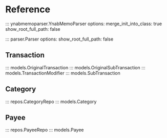 # Reference


::: ynabmemoparser.YnabMemoParser
    options:
        merge_init_into_class: true
        show_root_full_path: false

::: parser.Parser
    options:
        show_root_full_path: false
## Transaction

::: models.OriginalTransaction
::: models.OriginalSubTransaction
::: models.TransactionModifier
::: models.SubTransaction

## Category

::: repos.CategoryRepo
::: models.Category

## Payee

::: repos.PayeeRepo
::: models.Payee


